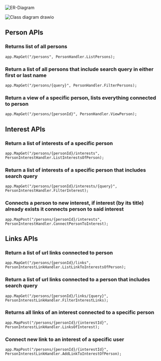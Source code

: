 ![ER-Diagram](https://github.com/bentonaw/MinimalAPIproject/assets/98620169/a10c5075-743a-426f-9a8f-e3eed7a93dc2)


![Class diagram drawio](https://github.com/bentonaw/MinimalAPIproject/assets/98620169/18f0891e-ba4e-4917-8f67-4f9ad85bad54)


## Person APIs

### Returns list of all persons
`app.MapGet("/persons", PersonHandler.ListPersons);`

### Return a list of all persons that include search query in either first or last name
`app.MapGet("/persons/{query}", PersonHandler.FilterPersons);`

### Return a view of a specific person, lists everything connected to person
`app.MapGet("/persons/{personId}", PersonHandler.ViewPerson);`

## Interest APIs

### Return a list of interests of a specific person
`app.MapGet("/persons/{personId}/interests", PersonInterestHandler.ListInterestsOfPerson);`

### Return a list of interests of a specific person that includes search query
`app.MapGet("/persons/{personId}/interests/{query}", PersonInterestHandler.FilterInterest);`

### Connects a person to new interest, if interest (by its title) already exists it connects person to said interest
`app.MapPost("/persons/{personId}/interests", PersonInterestHandler.ConnectPersonToInterest);`

## Links APIs

### Return a list of url links connected to person
`app.MapGet("/persons/{personId}/links", PersonInterestLinkHandler.ListLinkToInterestsOfPerson);`
### Return a list of url links connected to a person that includes search query
`app.MapGet("/persons/{personId}/links/{query}", PersonInterestLinkHandler.FilterInterestLinks);`

### Returns all links of an interest connected to a specific person
`app.MapPost("/persons/{personId}/{interestId}", PersonInterestLinkHandler.LinksOfInterest);`

### Connect new link to an interest of a specific user
`app.MapPost("/persons/{personId}/{interestId}", PersonInterestLinkHandler.AddLinkToInterestOfPerson);`
